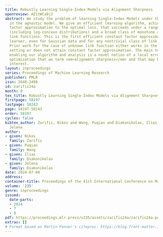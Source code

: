 ```yaml
---
title: Robustly Learning Single-Index Models via Alignment Sharpness
openreview: AZ1tWCa9j3
abstract: We study the problem of learning Single-Index Models under the $L_2^2$ loss
  in the agnostic model. We give an efficient learning algorithm, achieving a constant
  factor approximation to the optimal loss, that succeeds under a range of distributions
  (including log-concave distributions) and a broad class of monotone and Lipschitz
  link functions. This is the first efficient constant factor approximate agnostic
  learner, even for Gaussian data and for any nontrivial class of link functions.
  Prior work for the case of unknown link function either works in the realizable
  setting or does not attain constant factor approximation. The main technical ingredient
  enabling our algorithm and analysis is a novel notion of a local error bound in
  optimization that we term <em>alignment sharpness</em> and that may be of broader
  interest.
layout: inproceedings
series: Proceedings of Machine Learning Research
publisher: PMLR
issn: 2640-3498
id: zarifis24a
month: 0
tex_title: Robustly Learning Single-Index Models via Alignment Sharpness
firstpage: 58197
lastpage: 58243
page: 58197-58243
order: 58197
cycles: false
bibtex_author: Zarifis, Nikos and Wang, Puqian and Diakonikolas, Ilias and Diakonikolas,
  Jelena
author:
- given: Nikos
  family: Zarifis
- given: Puqian
  family: Wang
- given: Ilias
  family: Diakonikolas
- given: Jelena
  family: Diakonikolas
date: 2024-07-08
address:
container-title: Proceedings of the 41st International Conference on Machine Learning
volume: '235'
genre: inproceedings
issued:
  date-parts:
  - 2024
  - 7
  - 8
pdf: https://proceedings.mlr.press/v235/assets/zarifis24a/zarifis24a.pdf
extras: []
# Format based on Martin Fenner's citeproc: https://blog.front-matter.io/posts/citeproc-yaml-for-bibliographies/
---
```

